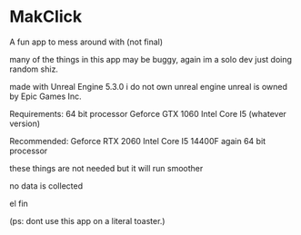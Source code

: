 # MakClick
A fun app to mess around with (not final)

many of the things in this app may be buggy, again im a solo dev just doing random shiz.

made with Unreal Engine 5.3.0
i do not own unreal engine
unreal is owned by Epic Games Inc.

Requirements:
64 bit processor
Geforce GTX 1060
Intel Core I5 (whatever version)


Recommended:
Geforce RTX 2060
Intel Core I5 14400F
again 64 bit processor

these things are not needed but it will run smoother

no data is collected

el fin

(ps: dont use this app on a literal toaster.)
